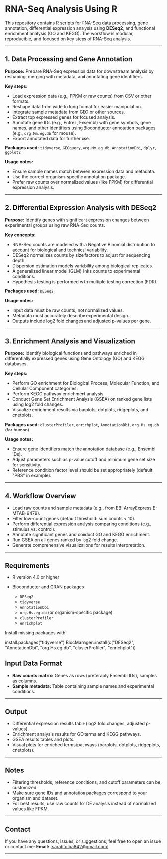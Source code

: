 # RNA-Seq Analysis Using R

This repository contains R scripts for RNA-Seq data processing, gene annotation, differential expression analysis using **DESeq2**, and functional enrichment analysis (GO and KEGG). The workflow is modular, reproducible, and focused on key steps of RNA-Seq analysis.

---

## 1. Data Processing and Gene Annotation

**Purpose:**
Prepare RNA-Seq expression data for downstream analysis by reshaping, merging with metadata, and annotating gene identifiers.

**Key steps:**

* Load expression data (e.g., FPKM or raw counts) from CSV or other formats.
* Reshape data from wide to long format for easier manipulation.
* Integrate sample metadata from GEO or other sources.
* Extract top expressed genes for focused analysis.
* Annotate gene IDs (e.g., Entrez, Ensembl) with gene symbols, gene names, and other identifiers using Bioconductor annotation packages (e.g., `org.Mm.eg.db` for mouse).
* Export annotated data for further use.

**Packages used:**
`tidyverse`, `GEOquery`, `org.Mm.eg.db`, `AnnotationDbi`, `dplyr`, `ggplot2`

**Usage notes:**

* Ensure sample names match between expression data and metadata.
* Use the correct organism-specific annotation package.
* Prefer raw counts over normalized values (like FPKM) for differential expression analysis.

---

## 2. Differential Expression Analysis with DESeq2

**Purpose:**
Identify genes with significant expression changes between experimental groups using raw RNA-Seq counts.

**Key concepts:**

* RNA-Seq counts are modeled with a Negative Binomial distribution to account for biological and technical variability.
* DESeq2 normalizes counts by size factors to adjust for sequencing depth.
* Dispersion estimation models variability among biological replicates.
* A generalized linear model (GLM) links counts to experimental conditions.
* Hypothesis testing is performed with multiple testing correction (FDR).

**Packages used:**
`DESeq2`

**Usage notes:**

* Input data must be raw counts, not normalized values.
* Metadata must accurately describe experimental design.
* Outputs include log2 fold changes and adjusted p-values per gene.

---

## 3. Enrichment Analysis and Visualization

**Purpose:**
Identify biological functions and pathways enriched in differentially expressed genes using Gene Ontology (GO) and KEGG databases.

**Key steps:**

* Perform GO enrichment for Biological Process, Molecular Function, and Cellular Component categories.
* Perform KEGG pathway enrichment analysis.
* Conduct Gene Set Enrichment Analysis (GSEA) on ranked gene lists using log2 fold changes.
* Visualize enrichment results via barplots, dotplots, ridgeplots, and cnetplots.

**Packages used:**
`clusterProfiler`, `enrichplot`, `AnnotationDbi`, `org.Hs.eg.db` (for human)

**Usage notes:**

* Ensure gene identifiers match the annotation database (e.g., Ensembl IDs).
* Adjust parameters such as p-value cutoff and minimum gene set size for sensitivity.
* Reference condition factor level should be set appropriately (default "PBS" in example).

---

## 4. Workflow Overview

* Load raw counts and sample metadata (e.g., from EBI ArrayExpress E-MTAB-9479).
* Filter low-count genes (default threshold: sum counts < 10).
* Perform differential expression analysis comparing conditions (e.g., stimulus vs. control).
* Annotate significant genes and conduct GO and KEGG enrichment.
* Run GSEA on all genes ranked by log2 fold change.
* Generate comprehensive visualizations for results interpretation.

---

## Requirements

* R version 4.0 or higher
* Bioconductor and CRAN packages:

  * `DESeq2`
  * `tidyverse`
  * `AnnotationDbi`
  * `org.Hs.eg.db` (or organism-specific package)
  * `clusterProfiler`
  * `enrichplot`

Install missing packages with:

install.packages("tidyverse")
BiocManager::install(c("DESeq2", "AnnotationDbi", "org.Hs.eg.db", "clusterProfiler", "enrichplot"))

## Input Data Format

* **Raw counts matrix:** Genes as rows (preferably Ensembl IDs), samples as columns.
* **Sample metadata:** Table containing sample names and experimental conditions.

---

## Output

* Differential expression results table (log2 fold changes, adjusted p-values).
* Enrichment analysis results for GO terms and KEGG pathways.
* GSEA results tables and plots.
* Visual plots for enriched terms/pathways (barplots, dotplots, ridgeplots, cnetplots).

---

## Notes

* Filtering thresholds, reference conditions, and cutoff parameters can be customized.
* Make sure gene IDs and annotation packages correspond to your organism and dataset.
* For best results, use raw counts for DE analysis instead of normalized values like FPKM.

---

## Contact

If you have any questions, issues, or suggestions, feel free to open an issue or contact me:
**Email:** [sarahtolba842@gmail.com]

---

